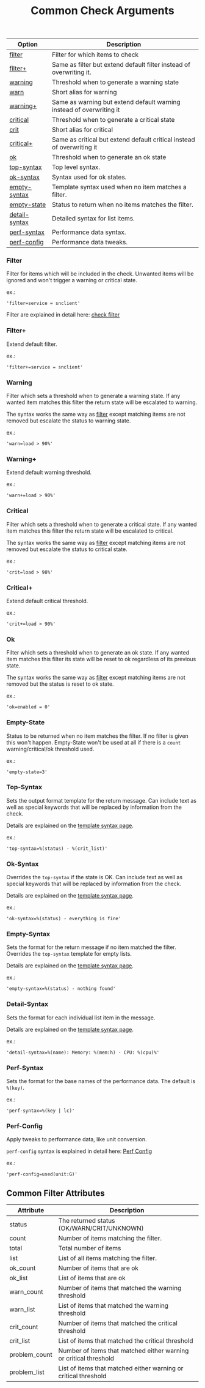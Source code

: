 ﻿---
title: Common Check Arguments
---

| Option                          | Description |
| ------------------------------- | ----------- |
| [filter](#filter)               | Filter for which items to check |
| [filter+](#filter-1)            | Same as filter but extend default filter instead of overwriting it. |
| [warning](#warning)             | Threshold when to generate a warning state |
| [warn](#warning)                | Short alias for warning |
| [warning+](#warning-1)          | Same as warning but extend default warning instead of overwriting it |
| [critical](#critical)           | Threshold when to generate a critical state |
| [crit](#critical)               | Short alias for critical |
| [critical+](#critical-1)        | Same as critical but extend default critical instead of overwriting it |
| [ok](#ok)                       | Threshold when to generate an ok state |
| [top-syntax](#top-syntax)       | Top level syntax. |
| [ok-syntax](#ok-syntax)         | Syntax used for ok states. |
| [empty-syntax](#empty-syntax)   | Template syntax used when no item matches a filter. |
| [empty-state](#empty-state)     | Status to return when no items matches the filter. |
| [detail-syntax](#detail-syntax) | Detailed syntax for list items. |
| [perf-syntax](#perf-syntax)     | Performance data syntax. |
| [perf-config](#perf-config)     | Performance data tweaks. |

### Filter

Filter for items which will be included in the check. Unwanted items will be ignored
and won't trigger a warning or critical state.

ex.:

    'filter=service = snclient'

Filter are explained in detail here: [check filter](../filter/)

### Filter+

Extend default filter.

ex.:

    'filter+=service = snclient'

### Warning

Filter which sets a threshold when to generate a warning state. If any wanted item
matches this filter the return state will be escalated to warning.

The syntax works the same way as [filter](#filter) except matching items are not
removed but escalate the status to warning state.

ex.:

    'warn=load > 90%'

### Warning+

Extend default warning threshold.

ex.:

    'warn+=load > 90%'

### Critical

Filter which sets a threshold when to generate a critical state. If any wanted item
matches this filter the return state will be escalated to critical.

The syntax works the same way as [filter](#filter) except matching items are not
removed but escalate the status to critical state.

ex.:

    'crit=load > 98%'

### Critical+

Extend default critical threshold.

ex.:

    'crit+=load > 90%'

### Ok

Filter which sets a threshold when to generate an ok state. If any wanted item
matches this filter its state will be reset to ok regardless of its previous state.

The syntax works the same way as [filter](#filter) except matching items are not
removed but the status is reset to ok state.

ex.:

    'ok=enabled = 0'

### Empty-State

Status to be returned when no item matches the filter. If no filter is given this won't happen.
Empty-State won't be used at all if there is a `count` warning/critical/ok threshold used.

ex.:

    'empty-state=3'

### Top-Syntax

Sets the output format template for the return message. Can include text as well
as special keywords that will be replaced by information from the check.

Details are explained on the [template syntax page](../syntax/).

ex.:

    'top-syntax=%(status) - %(crit_list)'

### Ok-Syntax

Overrides the `top-syntax` if the state is OK. Can include text as well as special
keywords that will be replaced by information from the check.

Details are explained on the [template syntax page](../syntax/).

ex.:

    'ok-syntax=%(status) - everything is fine'

### Empty-Syntax

Sets the format for the return message if no item matched the filter. Overrides the
`top-syntax` template for empty lists.

Details are explained on the [template syntax page](../syntax/).

ex.:

    'empty-syntax=%(status) - nothing found'

### Detail-Syntax

Sets the format for each individual list item in the message.

Details are explained on the [template syntax page](../syntax/).

ex.:

    'detail-syntax=%(name): Memory: %(mem:h) - CPU: %(cpu)%'

### Perf-Syntax

Sets the format for the base names of the performance data. The default is `%(key)`.

ex.:

    'perf-syntax=%(key | lc)'

### Perf-Config

Apply tweaks to performance data, like unit conversion.

`perf-config` syntax is explained in detail here: [Perf Config](../perfconfig/)

ex.:

    'perf-config=used(unit:G)'

## Common Filter Attributes

| Attribute     | Description |
| ------------- | ----------- |
| status        | The returned status (OK/WARN/CRIT/UNKNOWN) |
| count         | Number of items matching the filter. |
| total         | Total number of items |
| list          | List of all items matching the filter. |
| ok_count      | Number of items that are ok |
| ok_list       | List of items that are ok |
| warn_count    | Number of items that matched the warning threshold |
| warn_list     | List of items that matched the warning threshold |
| crit_count    | Number of items that matched the critical threshold |
| crit_list     | List of items that matched the critical threshold |
| problem_count | Number of items that matched either warning or critical threshold |
| problem_list  | List of items that matched either warning or critical threshold |

